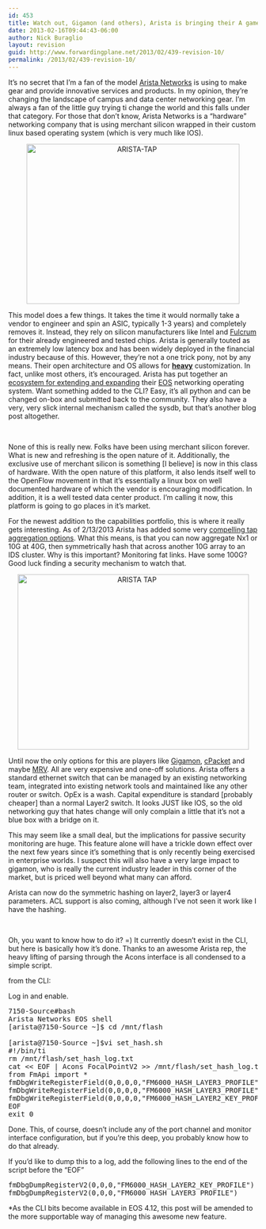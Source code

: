 ```yaml
---
id: 453
title: Watch out, Gigamon (and others), Arista is bringing their A game
date: 2013-02-16T09:44:43-06:00
author: Nick Buraglio
layout: revision
guid: http://www.forwardingplane.net/2013/02/439-revision-10/
permalink: /2013/02/439-revision-10/
---
```

It&#8217;s no secret that I&#8217;m a fan of the model <a href="http://www.aristanetworks.com" target="_blank">Arista Networks</a> is using to make gear and provide innovative services and products. In my opinion, they&#8217;re changing the landscape of campus and data center networking gear. I&#8217;m always a fan of the little guy trying ti change the world and this falls under that category. For those that don&#8217;t know, Arista Networks is a &#8220;hardware&#8221; networking company that is using merchant silicon wrapped in their custom linux based operating system (which is very much like IOS).

<p style="text-align: center;">
  <a href="http://www.forwardingplane.net/wp-content/uploads/2013/02/ARISTA-TAP.jpg"><img class="aligncenter  wp-image-445" alt="ARISTA-TAP" src="http://www.forwardingplane.net/wp-content/uploads/2013/02/ARISTA-TAP-1024x768.jpg" width="430" height="323" srcset="http://www.forwardingplane.net/wp-content/uploads/2013/02/ARISTA-TAP-1024x768.jpg 1024w, http://www.forwardingplane.net/wp-content/uploads/2013/02/ARISTA-TAP-300x225.jpg 300w, http://www.forwardingplane.net/wp-content/uploads/2013/02/ARISTA-TAP-550x412.jpg 550w" sizes="(max-width: 430px) 100vw, 430px" /></a>
</p>

This model does a few things. It takes the time it would normally take a vendor to engineer and spin an ASIC, typically 1-3 years) and completely removes it. Instead, they rely on silicon manufacturers like Intel and <a href="http://www.fulcrummicro.com" target="_blank">Fulcrum</a> for their already engineered and tested chips. Arista is generally touted as an extremely low latency box and has been widely deployed in the financial industry because of this. However, they&#8217;re not a one trick pony, not by any means. Their open architecture and OS allows for <span style="text-decoration: underline;"><strong>heavy</strong></span> customization. In fact, unlike most others, it&#8217;s encouraged. Arista has put together an <a href="https://eos.aristanetworks.com/home.php" target="_blank">ecosystem for extending and expanding</a> their <a href="https://eos.aristanetworks.com/2011/03/eos-so-what-is-it/" target="_blank">EOS</a> networking operating system. Want something added to the CLI? Easy, it&#8217;s all python and can be changed on-box and submitted back to the community. They also have a very, very slick internal mechanism called the sysdb, but that&#8217;s another blog post altogether.

&nbsp;

None of this is really new. Folks have been using merchant silicon forever. What is new and refreshing is the open nature of it. Additionally, the exclusive use of merchant silicon is something [I believe] is now in this class of hardware. With the open nature of this platform, it also lends itself well to the OpenFlow movement in that it&#8217;s essentially a linux box on well documented hardware of which the vendor is encouraging modification. In addition, it is a well tested data center product. I&#8217;m calling it now, this platform is going to go places in it&#8217;s market.

For the newest addition to the capabilities portfolio, this is where it really gets interesting. As of 2/13/2013 Arista has added some very <a href="http://www.aristanetworks.com/en/news/pressrelease/532-pr-20130212-01" target="_blank">compelling tap aggregation options</a>. What this means, is that you can now aggregate Nx1 or 10G at 40G, then symmetrically hash that across another 10G array to an IDS cluster. Why is this important? Monitoring fat links. Have some 100G? Good luck finding a security mechanism to watch that.

<p style="text-align: center;">
  <a href="http://www.forwardingplane.net/wp-content/uploads/2013/02/ARISTA-TAP.png"><img class="aligncenter  wp-image-440" alt="ARISTA TAP" src="http://www.forwardingplane.net/wp-content/uploads/2013/02/ARISTA-TAP.png" width="467" height="354" srcset="http://www.forwardingplane.net/wp-content/uploads/2013/02/ARISTA-TAP.png 584w, http://www.forwardingplane.net/wp-content/uploads/2013/02/ARISTA-TAP-300x227.png 300w, http://www.forwardingplane.net/wp-content/uploads/2013/02/ARISTA-TAP-550x416.png 550w" sizes="(max-width: 467px) 100vw, 467px" /></a>
</p>

Until now the only options for this are players like <a href="http://www.gigamon.com" target="_blank">Gigamon</a>, <a href="http://www.cpacket.com" target="_blank">cPacket</a> and maybe <a href="http://www.mrv.com" target="_blank">MRV</a>. All are very expensive and one-off solutions. Arista offers a standard ethernet switch that can be managed by an existing networking team, integrated into existing network tools and maintained like any other router or switch. OpEx is a wash. Capital expenditure is standard [probably cheaper] than a normal Layer2 switch. It looks JUST like IOS, so the old networking guy that hates change will only complain a little that it&#8217;s not a blue box with a bridge on it.

This may seem like a small deal, but the implications for passive security monitoring are huge. This feature alone will have a trickle down effect over the next few years since it&#8217;s something that is only recently being exercised in enterprise worlds. I suspect this will also have a very large impact to gigamon, who is really the current industry leader in this corner of the market, but is priced well beyond what many can afford.

Arista can now do the symmetric hashing on layer2, layer3 or layer4 parameters. ACL support is also coming, although I&#8217;ve not seen it work like I have the hashing.

&nbsp;

Oh, you want to know how to do it? =) It currently doesn&#8217;t exist in the CLI, but here is basically how it&#8217;s done. Thanks to an awesome Arista rep, the heavy lifting of parsing through the Acons interface is all condensed to a simple script.

from the CLI:

Log in and enable.

<pre>7150-Source#bash
Arista Networks EOS shell
[arista@7150-Source ~]$ cd /mnt/flash

[arista@7150-Source ~]$vi set_hash.sh
#!/bin/ti
rm /mnt/flash/set_hash_log.txt
cat &lt;&lt; EOF | Acons FocalPointV2 &gt;&gt; /mnt/flash/set_hash_log.txt 2&gt;&1
from FmApi import *
fmDbgWriteRegisterField(0,0,0,0,"FM6000_HASH_LAYER3_PROFILE","SymmetrizeL3",1)
fmDbgWriteRegisterField(0,0,0,0,"FM6000_HASH_LAYER3_PROFILE","SymmetrizeL4",1)
fmDbgWriteRegisterField(0,0,0,0,"FM6000_HASH_LAYER2_KEY_PROFILE","SymmetrizeMAC",1)
EOF
exit 0</pre>

Done. This, of course, doesn&#8217;t include any of the port channel and monitor interface configuration, but if you&#8217;re this deep, you probably know how to do that already.

If you&#8217;d like to dump this to a log, add the following lines to the end of the script before the &#8220;EOF&#8221;

<pre>fmDbgDumpRegisterV2(0,0,0,"FM6000_HASH_LAYER2_KEY_PROFILE")
fmDbgDumpRegisterV2(0,0,0,"FM6000_HASH_LAYER3_PROFILE")</pre>

*As the CLI bits become available in EOS 4.12, this post will be amended to the more supportable way of managing this awesome new feature.

&nbsp;

&nbsp;

&nbsp;

&nbsp;

&nbsp;

&nbsp;

&nbsp;